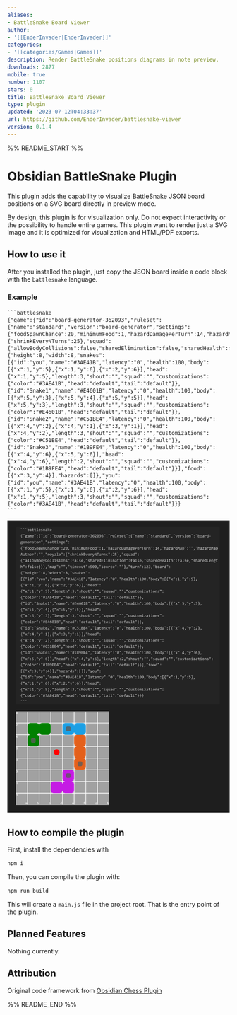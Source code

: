 ```yaml
---
aliases:
- BattleSnake Board Viewer
author:
- '[[EnderInvader|EnderInvader]]'
categories:
- '[[categories/Games|Games]]'
description: Render BattleSnake positions diagrams in note preview.
downloads: 2877
mobile: true
number: 1107
stars: 0
title: BattleSnake Board Viewer
type: plugin
updated: '2023-07-12T04:33:37'
url: https://github.com/EnderInvader/battlesnake-viewer
version: 0.1.4
---
```


%% README_START %%

# Obsidian BattleSnake Plugin

This plugin adds the capability to visualize BattleSnake JSON board positions on a SVG board directly in preview mode.

By design, this plugin is for visualization only. Do not expect interactivity or the possibility to handle entire games. This plugin want to render just a SVG image and it is optimized for visualization and HTML/PDF exports.

## How to use it

After you installed the plugin, just copy the JSON board inside a code block with the `battlesnake` language.

### Example

````
```battlesnake
{"game":{"id":"board-generator-362093","ruleset":{"name":"standard","version":"board-generator","settings":{"foodSpawnChance":20,"minimumFood":1,"hazardDamagePerTurn":14,"hazardMap":"","hazardMapAuthor":"","royale":{"shrinkEveryNTurns":25},"squad":{"allowBodyCollisions":false,"sharedElimination":false,"sharedHealth":false,"sharedLength":false}}},"map":"","timeout":500,"source":""},"turn":123,"board":{"height":8,"width":8,"snakes":[{"id":"you","name":"#3AE41B","latency":"0","health":100,"body":[{"x":1,"y":5},{"x":1,"y":6},{"x":2,"y":6}],"head":{"x":1,"y":5},"length":3,"shout":"","squad":"","customizations":{"color":"#3AE41B","head":"default","tail":"default"}},{"id":"Snake1","name":"#E4601B","latency":"0","health":100,"body":[{"x":5,"y":3},{"x":5,"y":4},{"x":5,"y":5}],"head":{"x":5,"y":3},"length":3,"shout":"","squad":"","customizations":{"color":"#E4601B","head":"default","tail":"default"}},{"id":"Snake2","name":"#C51BE4","latency":"0","health":100,"body":[{"x":4,"y":2},{"x":4,"y":1},{"x":3,"y":1}],"head":{"x":4,"y":2},"length":3,"shout":"","squad":"","customizations":{"color":"#C51BE4","head":"default","tail":"default"}},{"id":"Snake3","name":"#1B9FE4","latency":"0","health":100,"body":[{"x":4,"y":6},{"x":5,"y":6}],"head":{"x":4,"y":6},"length":2,"shout":"","squad":"","customizations":{"color":"#1B9FE4","head":"default","tail":"default"}}],"food":[{"x":3,"y":4}],"hazards":[]},"you":{"id":"you","name":"#3AE41B","latency":"0","health":100,"body":[{"x":1,"y":5},{"x":1,"y":6},{"x":2,"y":6}],"head":{"x":1,"y":5},"length":3,"shout":"","squad":"","customizations":{"color":"#3AE41B","head":"default","tail":"default"}}}
```
````


![Example](https://raw.githubusercontent.com/EnderInvader/battlesnake-viewer/HEAD/example.png)

## How to compile the plugin

First, install the dependencies with

```bash
npm i
```

Then, you can compile the plugin with:

```bash
npm run build
```

This will create a `main.js` file in the project root. That is the entry point of the plugin.

## Planned Features

Nothing currently.

## Attribution

Original code framework from [Obsidian Chess Plugin](https://github.com/THeK3nger/obsidian-chessboard)


%% README_END %%